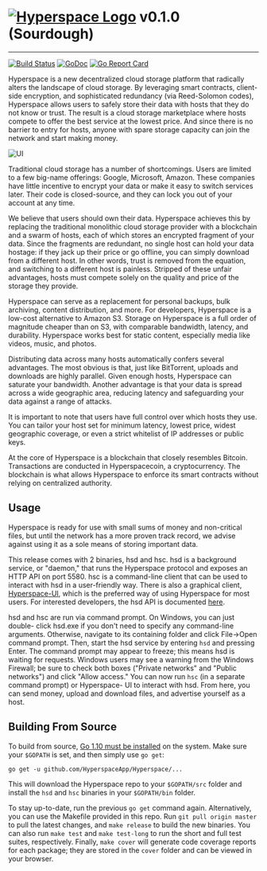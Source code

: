 # [![Hyperspace Logo](http://i.imgur.com/9rxi9UV.png)](http://hspace.app) v0.1.0 (Sourdough)
----------------------------

[![Build Status](https://travis-ci.org/HyperspaceApp/Hyperspace.svg?branch=master)](https://travis-ci.org/HyperspaceApp/Hyperspace)
[![GoDoc](https://godoc.org/github.com/HyperspaceApp/Hyperspace?status.svg)](https://godoc.org/github.com/HyperspaceApp/Hyperspace)
[![Go Report Card](https://goreportcard.com/badge/github.com/HyperspaceApp/Hyperspace)](https://goreportcard.com/report/github.com/HyperspaceApp/Hyperspace)

Hyperspace is a new decentralized cloud storage platform that radically alters the
landscape of cloud storage. By leveraging smart contracts, client-side
encryption, and sophisticated redundancy (via Reed-Solomon codes), Hyperspace allows
users to safely store their data with hosts that they do not know or trust.
The result is a cloud storage marketplace where hosts compete to offer the
best service at the lowest price. And since there is no barrier to entry for
hosts, anyone with spare storage capacity can join the network and start
making money.

![UI](http://i.imgur.com/SQeaXQ3.png)

Traditional cloud storage has a number of shortcomings. Users are limited to a
few big-name offerings: Google, Microsoft, Amazon. These companies have little
incentive to encrypt your data or make it easy to switch services later. Their
code is closed-source, and they can lock you out of your account at any time.

We believe that users should own their data. Hyperspace achieves this by replacing
the traditional monolithic cloud storage provider with a blockchain and a
swarm of hosts, each of which stores an encrypted fragment of your data. Since
the fragments are redundant, no single host can hold your data hostage: if
they jack up their price or go offline, you can simply download from a
different host. In other words, trust is removed from the equation, and
switching to a different host is painless. Stripped of these unfair
advantages, hosts must compete solely on the quality and price of the storage
they provide.

Hyperspace can serve as a replacement for personal backups, bulk archiving, content
distribution, and more. For developers, Hyperspace is a low-cost alternative to
Amazon S3. Storage on Hyperspace is a full order of magnitude cheaper than on S3,
with comparable bandwidth, latency, and durability. Hyperspace works best for static
content, especially media like videos, music, and photos.

Distributing data across many hosts automatically confers several advantages.
The most obvious is that, just like BitTorrent, uploads and downloads are
highly parallel. Given enough hosts, Hyperspace can saturate your bandwidth. Another
advantage is that your data is spread across a wide geographic area, reducing
latency and safeguarding your data against a range of attacks.

It is important to note that users have full control over which hosts they
use. You can tailor your host set for minimum latency, lowest price, widest
geographic coverage, or even a strict whitelist of IP addresses or public
keys.

At the core of Hyperspace is a blockchain that closely resembles Bitcoin.
Transactions are conducted in Hyperspacecoin, a cryptocurrency. The blockchain is
what allows Hyperspace to enforce its smart contracts without relying on centralized
authority.

Usage
-----

Hyperspace is ready for use with small sums of money and non-critical files, but
until the network has a more proven track record, we advise against using it
as a sole means of storing important data.

This release comes with 2 binaries, hsd and hsc. hsd is a background
service, or "daemon," that runs the Hyperspace protocol and exposes an HTTP API on
port 5580. hsc is a command-line client that can be used to interact with
hsd in a user-friendly way. There is also a graphical client, [Hyperspace-UI](https://github.com/HyperspaceApp/Hyperspace-UI), which
is the preferred way of using Hyperspace for most users. For interested developers,
the hsd API is documented [here](doc/API.md).

hsd and hsc are run via command prompt. On Windows, you can just double-
click hsd.exe if you don't need to specify any command-line arguments.
Otherwise, navigate to its containing folder and click File->Open command
prompt. Then, start the hsd service by entering `hsd` and pressing Enter.
The command prompt may appear to freeze; this means hsd is waiting for
requests. Windows users may see a warning from the Windows Firewall; be sure
to check both boxes ("Private networks" and "Public networks") and click
"Allow access." You can now run `hsc` (in a separate command prompt) or Hyperspace-
UI to interact with hsd. From here, you can send money, upload and download
files, and advertise yourself as a host.

Building From Source
--------------------

To build from source, [Go 1.10 must be installed](https://golang.org/doc/install)
on the system. Make sure your `$GOPATH` is set, and then simply use `go get`:

```
go get -u github.com/HyperspaceApp/Hyperspace/...
```

This will download the Hyperspace repo to your `$GOPATH/src` folder and install the
`hsd` and `hsc` binaries in your `$GOPATH/bin` folder.

To stay up-to-date, run the previous `go get` command again. Alternatively, you
can use the Makefile provided in this repo. Run `git pull origin master` to
pull the latest changes, and `make release` to build the new binaries. You
can also run `make test` and `make test-long` to run the short and full test
suites, respectively. Finally, `make cover` will generate code coverage reports
for each package; they are stored in the `cover` folder and can be viewed in
your browser.
